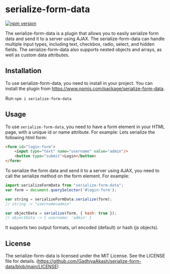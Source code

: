 # serialize-form-data

[![npm version](https://badge.fury.io/js/serialize-form-data.svg)](https://badge.fury.io/js/serialize-form-data)

The serialize-form-data is a plugin that allows you to easily serialize form data and send it to a server using AJAX. The serialize-form-data can handle multiple input types, including text, checkbox, radio, select, and hidden fields. The serialize-form-data also supports nested objects and arrays, as well as custom data attributes.

## Installation

To use serialize-form-data, you need to install in your project. You can install the plugin from https://www.npmjs.com/package/serialize-form-data.

Run `npm i serialize-form-data`

## Usage

To use `serialize-form-data`, you need to have a form element in your HTML page, with a unique id or name attribute. For example:
Lets serialize the following html form:

```html
<form id="login-form">
	<input type="text" name="username" value="admin"/>
	<button type="submit">Login</button>
</form>
```

To serialize the form data and send it to a server using AJAX, you need to call the serialize method on the form element. For example:

```js
import serializeFormData from "serialize-form-data";
var form = document.querySelector('#login-form');

var string = serializeFormData.serialize(form);
// string -> "username=admin"

var objectData = serialize(form, { hash: true });
// objectData -> { username: 'admin' }
```

It supports two output formats, url encoded (default) or hash (js objects).

## License

The serialize-form-data is licensed under the MIT License. See the LICENSE file for details. (https://github.com/GadhiyaAkash/serialize-form-data/blob/main/LICENSE)
